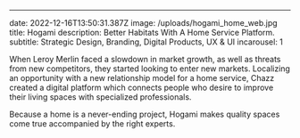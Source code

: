 ---

date: 2022-12-16T13:50:31.387Z
image: /uploads/hogami_home_web.jpg
title: Hogami
description: Better Habitats With A Home Service Platform.
subtitle: Strategic Design, Branding, Digital Products, UX & UI
incarousel: 1

When Leroy Merlin faced a slowdown in market growth, as well as threats from new competitors, they started looking to enter new markets. Localizing an opportunity with a new relationship model for a home service, Chazz created a digital platform which connects people who desire to improve their living spaces with specialized professionals.

Because a home is a never-ending project, Hogami makes quality spaces come true accompanied by the right experts.
